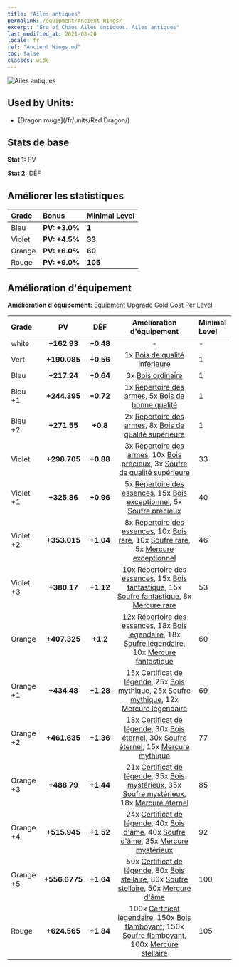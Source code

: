 ```yaml
---
title: "Ailes antiques"
permalink: /equipment/Ancient Wings/
excerpt: "Era of Chaos Ailes antiques. Ailes antiques"
last_modified_at: 2021-03-20
locale: fr
ref: "Ancient Wings.md"
toc: false
classes: wide
---
```


  ![Ailes antiques](/images/e/e_7082.png)

## Used by Units:

* [Dragon rouge](/fr/units/Red Dragon/) 


## Stats de base
 **Stat 1:** PV

 **Stat 2:** DÉF

## Améliorer les statistiques

  |     Grade    |   Bonus | Minimal Level | 
  |:-------------|:--------|:--------------| 
  | Bleu | **PV: +3.0%** | **1** | 
  | Violet | **PV: +4.5%** | **33** | 
  | Orange | **PV: +6.0%** | **60** | 
  | Rouge | **PV: +9.0%** | **105** | 


## Amélioration d'équipement
 **Amélioration d'équipement:** [Equipment Upgrade Gold Cost Per Level](/equipment/EquipmentUpgradeCostPerLevel/) 

  |          Grade      | PV | DÉF | Amélioration d'équipement | Minimal Level |
  |:--------------------|:---------:|:---------:|:----------------:|:--------------|
  | white | **+162.93** | **+0.48** | - | - |
  | Vert | **+190.085** | **+0.56** | 1x [Bois de qualité inférieure](/fr/Items/mat_1/) | 1 |
  | Bleu | **+217.24** | **+0.64** | 3x [Bois ordinaire](/fr/Items/mat_7/) | 1 |
  | Bleu +1 | **+244.395** | **+0.72** | 1x [Répertoire des armes](/fr/Items/mat_18/), 5x [Bois de bonne qualité](/fr/Items/mat_13/) | 1 |
  | Bleu +2 | **+271.55** | **+0.8** | 2x [Répertoire des armes](/fr/Items/mat_25/), 8x [Bois de qualité supérieure](/fr/Items/mat_20/) | 1 |
  | Violet | **+298.705** | **+0.88** | 3x [Répertoire des armes](/fr/Items/mat_32/), 10x [Bois précieux](/fr/Items/mat_27/), 3x [Soufre de qualité supérieure](/fr/Items/mat_22/) | 33 |
  | Violet +1 | **+325.86** | **+0.96** | 5x [Répertoire des essences](/fr/Items/mat_39/), 15x [Bois exceptionnel](/fr/Items/mat_34/), 5x [Soufre précieux](/fr/Items/mat_29/) | 40 |
  | Violet +2 | **+353.015** | **+1.04** | 8x [Répertoire des essences](/fr/Items/mat_46/), 10x [Bois rare](/fr/Items/mat_41/), 10x [Soufre rare](/fr/Items/mat_43/), 5x [Mercure exceptionnel](/fr/Items/mat_35/) | 46 |
  | Violet +3 | **+380.17** | **+1.12** | 10x [Répertoire des essences](/fr/Items/mat_53/), 15x [Bois fantastique](/fr/Items/mat_48/), 15x [Soufre fantastique](/fr/Items/mat_50/), 8x [Mercure rare](/fr/Items/mat_42/) | 53 |
  | Orange | **+407.325** | **+1.2** | 12x [Répertoire des essences](/fr/Items/mat_60/), 18x [Bois légendaire](/fr/Items/mat_55/), 18x [Soufre légendaire](/fr/Items/mat_57/), 10x [Mercure fantastique](/fr/Items/mat_49/) | 60 |
  | Orange +1 | **+434.48** | **+1.28** | 15x [Certificat de légende](/fr/Items/mat_67/), 25x [Bois mythique](/fr/Items/mat_62/), 25x [Soufre mythique](/fr/Items/mat_64/), 12x [Mercure légendaire](/fr/Items/mat_56/) | 69 |
  | Orange +2 | **+461.635** | **+1.36** | 18x [Certificat de légende](/fr/Items/mat_74/), 30x [Bois éternel](/fr/Items/mat_69/), 30x [Soufre éternel](/fr/Items/mat_71/), 15x [Mercure mythique](/fr/Items/mat_63/) | 77 |
  | Orange +3 | **+488.79** | **+1.44** | 21x [Certificat de légende](/fr/Items/mat_81/), 35x [Bois mystérieux](/fr/Items/mat_76/), 35x [Soufre mystérieux](/fr/Items/mat_78/), 18x [Mercure éternel](/fr/Items/mat_70/) | 85 |
  | Orange +4 | **+515.945** | **+1.52** | 24x [Certificat de légende](/fr/Items/mat_88/), 40x [Bois d'âme](/fr/Items/mat_83/), 40x [Soufre d'âme](/fr/Items/mat_85/), 25x [Mercure mystérieux](/fr/Items/mat_77/) | 92 |
  | Orange +5 | **+556.6775** | **+1.64** | 50x [Certificat de légende](/fr/Items/mat_95/), 80x [Bois stellaire](/fr/Items/mat_90/), 80x [Soufre stellaire](/fr/Items/mat_92/), 50x [Mercure d'âme](/fr/Items/mat_84/) | 100 |
  | Rouge | **+624.565** | **+1.84** | 100x [Certificat légendaire](/fr/Items/mat_102/), 150x [Bois flamboyant](/fr/Items/mat_97/), 150x [Soufre flamboyant](/fr/Items/mat_99/), 100x [Mercure stellaire](/fr/Items/mat_91/) | 105 |

